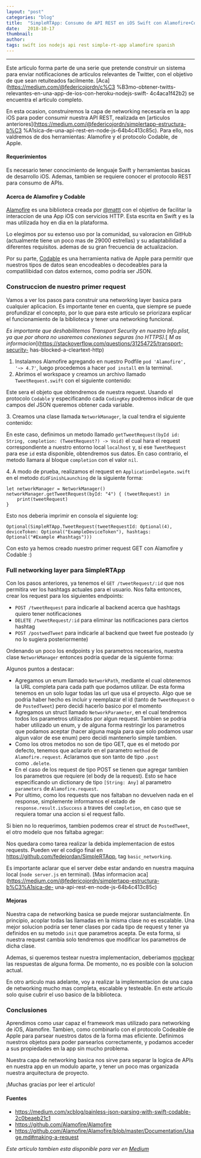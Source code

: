 ```yaml
---
layout:	"post"
categories:	"blog"
title:	"SimpleRTApp: Consumo de API REST en iOS Swift con Alamofire+Codable"
date:	2018-10-17
thumbnail:	
author:	
tags: swift ios nodejs api rest simple-rt-app alamofire spanish
---
```


* * *

Este articulo forma parte de una serie que pretende construir un sistema para
enviar notificaciones de articulos relevantes de Twitter, con el objetivo de
que sean retuiteados facilmente. [Aca](https://medium.com/@federicojordn/c%C3
%B3mo-obtener-twitts-relevantes-en-una-app-de-ios-con-heroku-nodejs-swift-
4c4aca1f42b2) se encuentra el articulo completo.

En esta ocasion, construiremos la capa de networking necesaria en la app iOS
para poder consumir nuestra API REST, realizada en [articulos
anteriores](https://medium.com/@federicojordn/simplertapp-estructura-b%C3
%A1sica-de-una-api-rest-en-node-js-64b4c413c85c). Para ello, nos valdremos de
dos herramientas: Alamofire y el protocolo Codable, de Apple.

#### Requerimientos

Es necesario tener conocimiento de lenguaje Swift y herramientas basicas de
desarrollo iOS. Ademas, tambien se requiere conocer el protocolo REST para
consumo de APIs.

#### Acerca de Alamofire y Codable

[Alamofire](https://github.com/Alamofire/Alamofire) es una biblioteca creada
por [@mattt](https://twitter.com/mattt) con el objetivo de facilitar la
interaccion de una App iOS con servicios HTTP. Esta escrita en Swift y es la
mas utilizada hoy en dia en la plataforma.

Lo elegimos por su extenso uso por la comunidad, su valoracion en GitHub
(actualmente tiene un poco mas de 29000 estrellas) y su adaptabilidad a
diferentes requisitos. ademas de su gran frecuencia de actualizacion.

Por su parte,
[Codable](https://developer.apple.com/documentation/swift/codable) es una
herramienta nativa de Apple para permitir que nuestros tipos de datos sean
encodeables o decodeables para la compatilibidad con datos externos, como
podria ser JSON.

### Construccion de nuestro primer request

Vamos a ver los pasos para construir una networking layer basica para
cualquier aplicacion. Es importante tener en cuenta, que siempre se puede
profundizar el concepto, por lo que para este articulo se priorizara explicar
el funcionamiento de la biblioteca y tener una networking funcional.

 _Es importante que deshabilitemos Transport Security en nuestro Info.plist,
ya que por ahora no usaremos conexiones seguras (no HTTPS)._[ _M as
informacion_](https://stackoverflow.com/questions/31254725/transport-security-
has-blocked-a-cleartext-http)

  1. Instalamos Alamofire agregando en nuestro Podfile `pod 'Alamofire', '~> 4.7'`, luego procedemos a hacer `pod install` en la terminal.
  2. Abrimos el workspace y creamos un archivo llamado `TweetRequest.swift` con el siguiente contenido:
  
<script src="https://gist.github.com/fedejordan/cdc4b5d4339252b523de285209109b91.js"></script>
Este sera el objeto que obtendremos de nuestra request. Usando el protocolo
`Codable` y especificando cada `CodingKey` podremos indicar de que campos del
JSON queremos obtener cada variable.

3\. Creamos una clase llamada `NetworkManager`, la cual tendra el siguiente
contenido:

<script src="https://gist.github.com/fedejordan/7b7219c0fef250cbfc36f0c88d237d27.js"></script>
En este caso, definimos un metodo llamado `getTweetRequest(byId id: String,
completion: (TweetRequest?) -> Void)` el cual hara el request correspondiente
a nuestro entorno local `localhost` y, si ese `TweetRequest` para ese `id`
esta disponible, obtendremos sus datos. En caso contrario, el metodo llamara
al bloque `completion` con el valor `nil`.

4\. A modo de prueba, realizamos el request en `ApplicationDelegate.swift` en
el metodo `didFinishLaunching` de la siguiente forma:

    
    
    let networkManager = NetworkManager()  
    networkManager.getTweetRequest(byId: "4") { (tweetRequest) in  
        print(tweetRequest)  
    }

Esto nos deberia imprimir en consola el siguiente log:

    
    
    Optional(SimpleRTApp.TweetRequest(tweetRequestId: Optional(4), deviceToken: Optional("ExampleDeviceToken"), hashtags: Optional("#Example #hashtags")))

Con esto ya hemos creado nuestro primer request GET con Alamofire y Codable :)

### Full networking layer para SimpleRTApp

Con los pasos anteriores, ya tenemos el `GET /tweetRequest/:id` que nos
permitira ver los hashtags actuales para el usuario. Nos falta entonces, crear
los request para los siguientes endpoints:

  * `POST /tweetRequest` para indicarle al backend acerca que hashtags quiero tener notificaciones
  * `DELETE /tweetRequest/:id` para eliminar las notificaciones para ciertos hashtag
  * `POST /postwedTweet` para indicarle al backend que tweet fue posteado (y no lo sugiera posteriormente)

Ordenando un poco los endpoints y los parametros necesarios, nuestra clase
`NetworkManager` entonces podria quedar de la siguiente forma:

<script src="https://gist.github.com/fedejordan/bbad7be142eb20b12d8894dcaf50188a.js"></script>
Algunos puntos a destacar:

  * Agregamos un enum llamado `NetworkPath`, mediante el cual obtenemos la URL completa para cada path que podamos utilizar. De esta forma tenemos en un solo lugar todas las url que usa el proyecto. Algo que se podria haber hecho es incluir y reemplazar el id (tanto de `TweetRequest` o de `PostedTweet`) pero decidi hacerlo basico por el momento
  * Agregamos un struct llamado `NetworkParameter`, en el cual tendremos todos los parametros utilizados por algun request. Tambien se podria haber utilizado un enum, y de alguna forma restringir los parametros que podamos aceptar (hacer alguna magia para que solo podamos usar algun valor de ese enum) pero decidi mantenerlo simple tambien.
  * Como los otros metodos no son de tipo GET, que es el metodo por defecto, tenemos que aclararlo en el parametro `method` de `Alamofire.request`. Aclaramos que son tanto de tipo `.post` como `.delete`.
  * En el caso de los request de tipo POST se tienen que agregar tambien los parametros que requiere (el body de la request). Esto se hace especificando un dictionary de tipo `[String: Any]` al parametro `parameters` de `Alamofire.request`.
  * Por ultimo, como los requests que nos faltaban no devuelven nada en el response, simplemente informamos el estado de `response.result.isSuccess` a traves del `completion`, en caso que se requiera tomar una accion si el request fallo.

Si bien no lo requerimos, tambien podemos crear el struct de `PostedTweet`, el
otro modelo que nos faltaba agregar:

<script src="https://gist.github.com/fedejordan/7a31dc829bd8e1ce39aaafbe651b5c68.js"></script>
Nos quedara como tarea realizar la debida implementacion de estos requests.
Pueden ver el codigo final en <https://github.com/fedejordan/SimpleRTApp>, tag
`basic_networking`.

Es importante aclarar que el server debe estar andando en nuestra maquina
local (`node server.js` en terminal). [Mas informacion
aca](https://medium.com/@federicojordn/simplertapp-estructura-b%C3%A1sica-de-
una-api-rest-en-node-js-64b4c413c85c)

#### Mejoras

Nuestra capa de networking basica se puede mejorar sustancialmente. En
principio, acoplar todas las llamadas en la misma clase no es escalable. Una
mejor solucion podria ser tener clases por cada tipo de request y tener ya
definidos en su metodo `init` que parametros acepta. De esta forma, si nuestra
request cambia solo tendremos que modificar los parametros de dicha clase.

Ademas, si queremos testear nuestra implementacion, deberiamos
[mockear](https://es.wikipedia.org/wiki/Objeto_simulado) las respuestas de
alguna forma. De momento, no es posible con la solucion actual.

En otro articulo mas adelante, voy a realizar la implementacion de una capa de
networking mucho mas completa, escalable y testeable. En este articulo solo
quise cubrir el uso basico de la biblioteca.

### Conclusiones

Aprendimos como usar capaz el framework mas utilizado para networking de iOS,
Alamofire. Tambien, como combinarlo con el protocolo Codeable de Apple para
parsear nuestros datos de la forma mas eficiente. Definimos nuestros objetos
para poder parsearlos correctamente, y podamos acceder a sus propiedades en la
app sin mucho problema.

Nuestra capa de networking basica nos sirve para separar la logica de APIs en
nuestra app en un modulo aparte, y tener un poco mas organizada nuestra
arquitectura de proyecto.

¡Muchas gracias por leer el articulo!

#### Fuentes

  * <https://medium.com/xcblog/painless-json-parsing-with-swift-codable-2c0beaeb21c1>
  * <https://github.com/Alamofire/Alamofire>
  * <https://github.com/Alamofire/Alamofire/blob/master/Documentation/Usage.md#making-a-request>

*Este artículo tambien esta disponible para ver en [Medium](https://medium.com/@federicojordn/simplertapp-consumo-de-api-rest-en-ios-swift-con-alamofire-codable-21d8ffc019c1)*